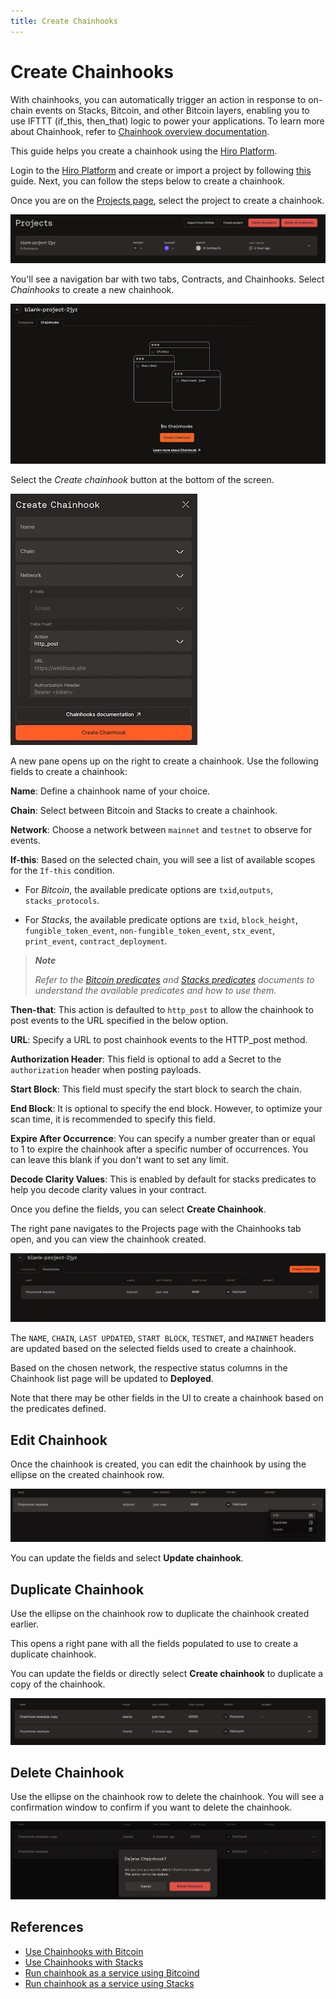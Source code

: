 ```yaml
---
title: Create Chainhooks
---
```


# Create Chainhooks

With chainhooks, you can automatically trigger an action in response to on-chain events on Stacks, Bitcoin, and other Bitcoin layers, enabling you to use IFTTT (if_this, then_that) logic to power your applications. To learn more about Chainhook, refer to [Chainhook overview documentation](https://docs.hiro.so/chainhook/overview).

This guide helps you create a chainhook using the [Hiro Platform](https://platform.hiro.so/).

Login to the [Hiro Platform](getting-started.md) and create or import a project by following [this](https://docs.hiro.so/platform/create-project) guide. Next, you can follow the steps below to create a chainhook.

Once you are on the [Projects page](https://platform.hiro.so), select the project to create a chainhook.

![Create Projects](./images/chainhook-create-project.jpeg)

You'll see a navigation bar with two tabs, Contracts, and Chainhooks. Select _Chainhooks_ to create a new chainhook.

![Create Chainhook Window](./images/chainhook-select-chainhook-tab.jpeg)

Select the _Create chainhook_ button at the bottom of the screen.

![Create Chainhook Window](./images/chainhook-create-chainhook-window.jpeg)

A new pane opens up on the right to create a chainhook. Use the following fields to create a chainhook:

**Name**: Define a chainhook name of your choice.

**Chain**: Select between Bitcoin and Stacks to create a chainhook.

**Network**: Choose a network between `mainnet` and `testnet` to observe for events.

**If-this**: Based on the selected chain, you will see a list of available scopes for the `If-this` condition.

- For *Bitcoin*, the available predicate options are `txid`,`outputs`, `stacks_protocols`.

- For *Stacks*, the available predicate options are `txid`, `block_height`, `fungible_token_event`,
`non-fungible_token_event`, `stx_event`, `print_event`, `contract_deployment`.

> _**Note**_
>
> _Refer to the [Bitcoin predicates](https://docs.hiro.so/chainhook/how-to-guides/how-to-use-chainhooks-with-bitcoin) and [Stacks predicates](https://docs.hiro.so/chainhook/how-to-guides/how-to-use-chainhooks-with-stacks) documents to understand the available predicates and how to use them._

**Then-that**: This action is defaulted to `http_post` to allow the chainhook to post events to the URL specified in the below option.

**URL**: Specify a URL to post chainhook events to the HTTP_post method.

**Authorization Header**: This field is optional to add a Secret to the `authorization` header when posting payloads.

**Start Block**: This field must specify the start block to search the chain.

**End Block**: It is optional to specify the end block. However, to optimize your scan time, it is recommended to specify this field.

**Expire After Occurrence**: You can specify a number greater than or equal to 1 to expire the chainhook after a specific number of occurrences. You can leave this blank if you don't want to set any limit.

**Decode Clarity Values**: This is enabled by default for stacks predicates to help you decode clarity values in your contract.

Once you define the fields, you can select **Create Chainhook**.

The right pane navigates to the Projects page with the Chainhooks tab open, and you can view the chainhook created.

![Chainhook created](images/chainhook-created.jpeg)

The `NAME`, `CHAIN`, `LAST UPDATED`, `START BLOCK`, `TESTNET`, and `MAINNET` headers are updated based on the selected fields used to create a chainhook.

Based on the chosen network, the respective status columns in the Chainhook list page will be updated to **Deployed**.

Note that there may be other fields in the UI to create a chainhook based on the predicates defined.

## Edit Chainhook

Once the chainhook is created, you can edit the chainhook by using the ellipse on the created chainhook row.

![Edit chainhook](images/chainhook-edit-chainhook.jpeg)

You can update the fields and select **Update chainhook**.

## Duplicate Chainhook

Use the ellipse on the chainhook row to duplicate the chainhook created earlier.

This opens a right pane with all the fields populated to use to create a duplicate chainhook.

You can update the fields or directly select **Create chainhook** to duplicate a copy of the chainhook.

![Duplicate chainhook](images/chainhook-duplicate.jpeg)

## Delete Chainhook

Use the ellipse on the chainhook row to delete the chainhook. You will see a confirmation window to confirm if you want to delete the chainhook.

![Delete chainhook](images/chainhook-delete-confirmation-window.jpeg)

## References

- [Use Chainhooks with Bitcoin](https://docs.hiro.so/chainhook/how-to-guides/how-to-use-chainhooks-with-bitcoin)
- [Use Chainhooks with Stacks](https://docs.hiro.so/chainhook/how-to-guides/how-to-use-chainhook-with-stacks)
- [Run chainhook as a service using Bitcoind](https://docs.hiro.so/chainhook/how-to-guides/how-to-run-chainhook-as-a-service-using-bitcoind)
- [Run chainhook as a service using Stacks](https://docs.hiro.so/chainhook/how-to-guides/how-to-run-chainhook-as-a-service-using-stacks)

